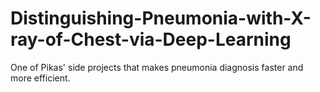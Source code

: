 # Distinguishing-Pneumonia-with-X-ray-of-Chest-via-Deep-Learning
One of Pikas' side projects that makes pneumonia diagnosis faster and more efficient.

##
